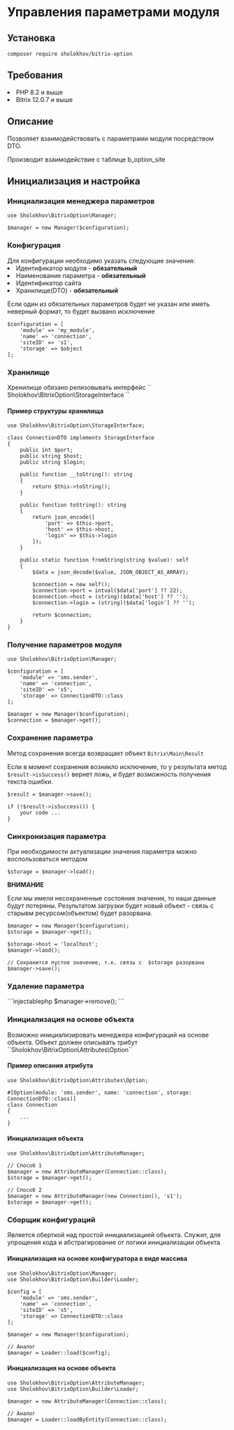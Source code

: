 <h1>Управления параметрами модуля</h1>
<h2>Установка</h2>

``
composer require sholokhov/bitrix-option
``

<h2>Требования</h2>
<li>PHP 8.2 и выше</li>
<li>Bitrix 12.0.7 и выше</li>

<h2>Описание</h2>
Позволяет взаимодействовать с параметрами модуля посредством DTO.

Производит взаимодействие с таблице b_option_site

<h2>Инициализация и настройка</h2>
<h3>Инициализация менеджера параметров</h3>

```injectablephp
use Sholokhov\BitrixOption\Manager;

$manager = new Manager($configuration);
```

<h3>Конфигурация</h3>
Для конфигурации необходимо указать следующие значения:
<li>Идентификатор модуля - <b>обязательный</b></li>
<li>Наименование параметра - <b>обязательный</b></li>
<li>Идентификатор сайта</li>
<li>Хранилище(DTO) - <b>обязательный</b></li>

Если один из обязательных параметров будет не указан или иметь неверный формат, то будет вызвано исключение

```injectablephp
$configuration = [
    'module' => 'my_module',
    'name' => 'connection',
    'siteID' => 's1',
    'storage' => $object
];
```

<h3>Хранилище</h3>
Хренилище обязано релизовывать интерфейс
``
Sholokhov\BitrixOption\StorageInterface
``

<h4>Пример структуры хранилища</h4>

```injectablephp
use Sholokhov\BitrixOption\StorageInterface;

class ConnectionDTO implements StorageInterface
{
    public int $port;
    public string $host;
    public string $login;
    
    public function __toString(): string
    {
        return $this->toString();
    }

    public function toString(): string
    {
        return json_encode([
            'port' => $this->port,
            'host' => $this->host, 
            'login' => $this->login
        ]);
    }

    public static function fromString(string $value): self
    {
        $data = json_decode($value, JSON_OBJECT_AS_ARRAY);

        $connection = new self();
        $connection->port = intval($data['port'] ?? 22);
        $connection->host = (string)($data['host'] ?? '');
        $connection->login = (string)($data['login'] ?? '');
        
        return $connection;
    }
}
```

<h3>Получение параметров модуля</h3>

```injectablephp
use Sholokhov\BitrixOption\Manager;

$configuration = [
    'module' => 'sms.sender',
    'name' => 'connection',
    'siteID' => 's5',
    'storage' => ConnectionDTO::class
];

$manager = new Manager($configuration);
$connection = $manager->get();
```

<h3>Сохранение параметра</h3>

Метод сохранения всегда возвращает объект ``Bitrix\Main\Result``

Если в момент сохранения возникло исключение, то у результата метод ```$result->isSuccess()``` вернет ложь, и будет возможность получения текста ошибки.

```injectablephp
$result = $manager->save();

if (!$result->isSuccess()) {
    your code ...
}
```

<h3>Синхронизация параметра</h3>
При необходимости актуализации значения параметра можно воспользоваться методом

```injectablephp
$storage = $manager->load();
```

<b>ВНИМАНИЕ</b>

Если мы имели несохраненные состояния значения, то наши данные будут потеряны. Результатом загрузки будет новый объект - связь с старывм ресурсом(объектом) будет разорвана.

```injectablephp
$manager = new Manager($configuration);
$storage = $manager->get();

$storage->host = 'localhost';
$manager->laod();

// Сохранится пустое значение, т.к. связь с  $storage разорвана
$manager->save();
```

<h3>Удаление параметра</h3>
```injectablephp
$manager->remove();
```

<h3>Инициализация на основе объекта</h3>
Возможно инициализировать менеджера конфигураций на основе объекта. Объект должен описывать трибут ``Sholokhov\BitrixOption\Attributes\Option``

<h4>Пример описания атрибута</h4>

```injectablephp
use Sholokhov\BitrixOption\Attributes\Option;

#[Option(module: 'sms.sender', name: 'connection', storage: ConnectionDTO::class)]
class Connection
{
    ...
}
```

<h4>Инициализация объекта</h4>

```injectablephp
use Sholokhov\BitrixOption\AttributeManager;

// Способ 1
$manager = new AttributeManager(Connection::class);
$storage = $manager->get();

// Способ 2
$manager = new AttributeManager(new Connection(), 's1');
$storage = $manager->get();
```

<h3>Сборщик конфигураций</h3>
Является оберткой над простой инициализацией объекта. 
Служит, для упрощения кода и абстрагирование от логики инициализации объекта

<h4>Инициализация на основе конфигуратора в виде массива</h4> 

```injectablephp
use Sholokhov\BitrixOption\Manager;
use Sholokhov\BitrixOption\Builder\Loader;

$config = [
    'module' => 'sms.sender',
    'name' => 'connection',
    'siteID' => 's5',
    'storage' => ConnectionDTO::class
];

$manager = new Manager($configuration);

// Аналог
$manager = Loader::load($config);
```

<h4>Инициализация на основе объекта</h4>

```injectablephp
use Sholokhov\BitrixOption\AttributeManager;
use Sholokhov\BitrixOption\Builder\Loader;

$manager = new AttributeManager(Connection::class);

// Аналог
$manager = Loader::loadByEntity(Connection::class);

````